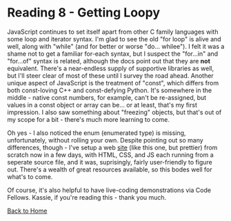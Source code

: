 # Reading 8 - Getting Loopy

JavaScript continues to set itself apart from other C family languages with some loop and iterator syntax.  I'm glad to see the old "for loop" is alive and well, along with "while" (and for better or worse "do... whilee").  I felt it was a shame not to get a familiar for-each syntax, but I suspect the "for...in" and "for...of" syntax is related, although the docs point out that they are **not** equivalent.  There's a near-endless supply of supportive libraries as well, but I'll steer clear of most of these until I survey the road ahead.  Another unique aspect of JavaScript is the treatment of "const", which differs from both const-loving C++ and const-defying Python.  It's somewhere in the middle - native const numbers, for example, can't be re-assigned, but values in a const object or array can be... or at least, that's my first impression.  I also saw something about "freezing" objects, but that's out of my scope for a bit - there's much more learning to come.

Oh yes - I also noticed the enum (enumerated type) is missing, unfortunately, without rolling your own.  Despite pointing out so many differences, though - I've setup a web [site](https://stephen-montague.github.io/disasters-in-game-dev/) (like this one, but prettier) from scratch now in a few days, with HTML, CSS, and JS each running from a seperate source file, and it was, suprisingly, fairly user-friendly to figure out.  There's a wealth of great resources available, so this bodes well for what's to come.

Of course, it's also helpful to have live-coding demonstrations via Code Fellows. Kassie, if you're reading this - thank you much.

[Back to Home](https://stephen-montague.github.io/reading-notes/)
